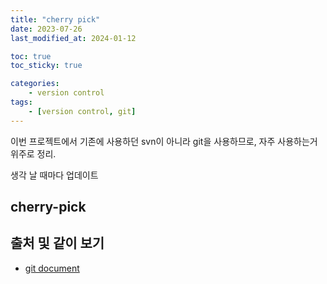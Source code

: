 ```yaml
---
title: "cherry pick"
date: 2023-07-26
last_modified_at: 2024-01-12

toc: true
toc_sticky: true

categories:
    - version control
tags:
    - [version control, git]
---
```


이번 프로젝트에서 기존에 사용하던 svn이 아니라 git을 사용하므로, 자주 사용하는거 위주로 정리.

생각 날 때마다 업데이트  

## cherry-pick

## 출처 및 같이 보기

- [git document](https://git-scm.com/book/ko/v2/)
